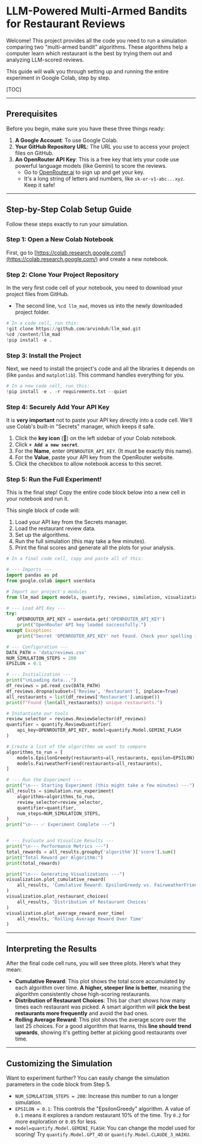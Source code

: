 # LLM-Powered Multi-Armed Bandits for Restaurant Reviews

Welcome! This project provides all the code you need to run a simulation comparing two "multi-armed bandit" algorithms. These algorithms help a computer learn which restaurant is the best by trying them out and analyzing LLM-scored reviews.

This guide will walk you through setting up and running the entire experiment in Google Colab, step by step.

[TOC]

---

## Prerequisites

Before you begin, make sure you have these three things ready:

1.  **A Google Account**: To use Google Colab.
2.  **Your GitHub Repository URL**: The URL you use to access your project files on GitHub.
3.  **An OpenRouter API Key**: This is a free key that lets your code use powerful language models (like Gemini) to score the reviews.
    - Go to [OpenRouter.ai](https://openrouter.ai/keys) to sign up and get your key.
    - It's a long string of letters and numbers, like `sk-or-v1-abc...xyz`. Keep it safe!

---

## Step-by-Step Colab Setup Guide

Follow these steps exactly to run your simulation.

### Step 1: Open a New Colab Notebook

First, go to [https://colab.research.google.com/](https://colab.research.google.com/) and create a new notebook.

### Step 2: Clone Your Project Repository

In the very first code cell of your notebook, you need to download your project files from GitHub.

- The second line, `%cd llm_mad`, moves us into the newly downloaded project folder.

```python
# In a code cell, run this:
!git clone https://github.com/arvinduh/llm_mad.git
%cd /content/llm_mad
!pip install -e .
```

### Step 3: Install the Project

Next, we need to install the project's code and all the libraries it depends on (like `pandas` and `matplotlib`). This command handles everything for you.

```python
# In a new code cell, run this:
!pip install -e . -r requirements.txt --quiet
```

### Step 4: Securely Add Your API Key

It is **very important** not to paste your API key directly into a code cell. We'll use Colab's built-in "Secrets" manager, which keeps it safe.

1.  Click the **key icon** (🔑) on the left sidebar of your Colab notebook.
2.  Click **`+ Add a new secret`**.
3.  For the **Name**, enter `OPENROUTER_API_KEY`. (It must be exactly this name).
4.  For the **Value**, paste your API key from the OpenRouter website.
5.  Click the checkbox to allow notebook access to this secret.

### Step 5: Run the Full Experiment!

This is the final step! Copy the entire code block below into a new cell in your notebook and run it.

This single block of code will:

1.  Load your API key from the Secrets manager.
2.  Load the restaurant review data.
3.  Set up the algorithms.
4.  Run the full simulation (this may take a few minutes).
5.  Print the final scores and generate all the plots for your analysis.

```python
# In a final code cell, copy and paste all of this:

# --- Imports ---
import pandas as pd
from google.colab import userdata

# Import our project's modules
from llm_mad import models, quantify, reviews, simulation, visualization

# --- Load API Key ---
try:
    OPENROUTER_API_KEY = userdata.get('OPENROUTER_API_KEY')
    print("OpenRouter API key loaded successfully.")
except Exception:
    print("Secret 'OPENROUTER_API_KEY' not found. Check your spelling in the Secrets manager.")

# --- Configuration ---
DATA_PATH = 'data/reviews.csv'
NUM_SIMULATION_STEPS = 200
EPSILON = 0.1

# --- Initialization ---
print("\nLoading data...")
df_reviews = pd.read_csv(DATA_PATH)
df_reviews.dropna(subset=['Review', 'Restaurant'], inplace=True)
all_restaurants = list(df_reviews['Restaurant'].unique())
print(f"Found {len(all_restaurants)} unique restaurants.")

# Instantiate our tools
review_selector = reviews.ReviewSelector(df_reviews)
quantifier = quantify.ReviewQuantifier(
    api_key=OPENROUTER_API_KEY, model=quantify.Model.GEMINI_FLASH
)

# Create a list of the algorithms we want to compare
algorithms_to_run = [
    models.EpsilonGreedy(restaurants=all_restaurants, epsilon=EPSILON),
    models.FairweatherFriend(restaurants=all_restaurants),
]

# --- Run the Experiment ---
print("\n--- Starting Experiment (this might take a few minutes) ---")
all_results = simulation.run_experiment(
    algorithms=algorithms_to_run,
    review_selector=review_selector,
    quantifier=quantifier,
    num_steps=NUM_SIMULATION_STEPS,
)
print("\n--- ✅ Experiment Complete ---")


# --- Evaluate and Visualize Results ---
print("\n--- Performance Metrics ---")
total_rewards = all_results.groupby('algorithm')['score'].sum()
print("Total Reward per Algorithm:")
print(total_rewards)

print("\n--- Generating Visualizations ---")
visualization.plot_cumulative_reward(
    all_results, 'Cumulative Reward: EpsilonGreedy vs. FairweatherFriend'
)
visualization.plot_restaurant_choices(
    all_results, 'Distribution of Restaurant Choices'
)
visualization.plot_average_reward_over_time(
    all_results, 'Rolling Average Reward Over Time'
)
```

---

## Interpreting the Results

After the final code cell runs, you will see three plots. Here’s what they mean:

- **Cumulative Reward**: This plot shows the total score accumulated by each algorithm over time. **A higher, steeper line is better**, meaning the algorithm consistently chose high-scoring restaurants.
- **Distribution of Restaurant Choices**: This bar chart shows how many times each restaurant was picked. A smart algorithm will **pick the best restaurants more frequently** and avoid the bad ones.
- **Rolling Average Reward**: This plot shows the average score over the last 25 choices. For a good algorithm that learns, this **line should trend upwards**, showing it's getting better at picking good restaurants over time.

---

## Customizing the Simulation

Want to experiment further? You can easily change the simulation parameters in the code block from Step 5.

- `NUM_SIMULATION_STEPS = 200`: Increase this number to run a longer simulation.
- `EPSILON = 0.1`: This controls the "EpsilonGreedy" algorithm. A value of `0.1` means it explores a random restaurant 10% of the time. Try `0.2` for more exploration or `0.05` for less.
- `model=quantify.Model.GEMINI_FLASH`: You can change the model used for scoring! Try `quantify.Model.GPT_4O` or `quantify.Model.CLAUDE_3_HAIKU`.
